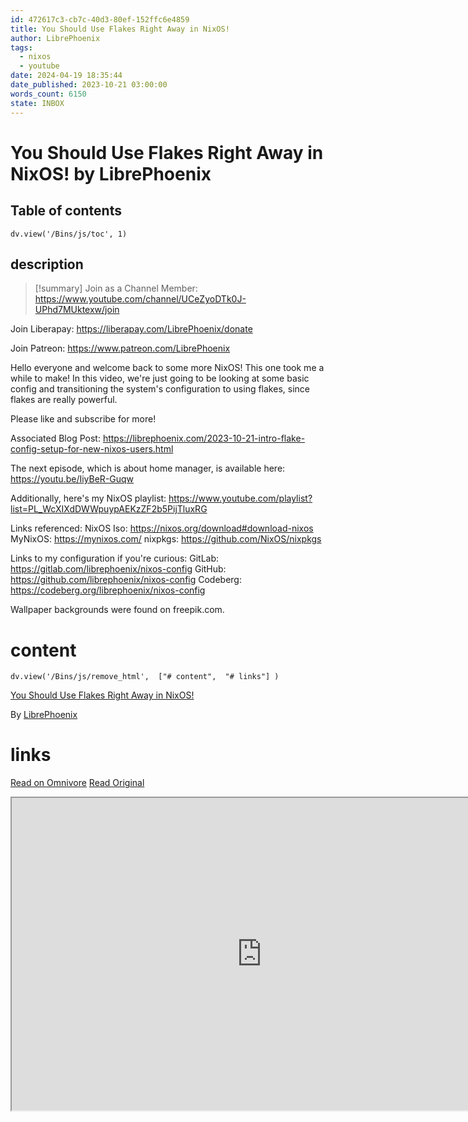```yaml
---
id: 472617c3-cb7c-40d3-80ef-152ffc6e4859
title: You Should Use Flakes Right Away in NixOS!
author: LibrePhoenix
tags:
  - nixos
  - youtube
date: 2024-04-19 18:35:44
date_published: 2023-10-21 03:00:00
words_count: 6150
state: INBOX
---
```


# You Should Use Flakes Right Away in NixOS! by LibrePhoenix
## Table of contents
```dataviewjs 
dv.view('/Bins/js/toc', 1) 
```


## description
>[!summary] 
> Join as a Channel Member:
https://www.youtube.com/channel/UCeZyoDTk0J-UPhd7MUktexw/join

Join Liberapay: https://liberapay.com/LibrePhoenix/donate

Join Patreon: https://www.patreon.com/LibrePhoenix

Hello everyone and welcome back to some more NixOS!  This one took me a while to make!  In this video, we're just going to be looking at some basic config and transitioning the system's configuration to using flakes, since flakes are really powerful.

Please like and subscribe for more!

Associated Blog Post: https://librephoenix.com/2023-10-21-intro-flake-config-setup-for-new-nixos-users.html

The next episode, which is about home manager, is available here: https://youtu.be/IiyBeR-Guqw

Additionally, here's my NixOS playlist: https://www.youtube.com/playlist?list=PL_WcXIXdDWWpuypAEKzZF2b5PijTluxRG

Links referenced:
NixOS Iso: https://nixos.org/download#download-nixos
MyNixOS: https://mynixos.com/
nixpkgs: https://github.com/NixOS/nixpkgs

Links to my configuration if you're curious:
GitLab: https://gitlab.com/librephoenix/nixos-config
GitHub: https://github.com/librephoenix/nixos-config
Codeberg: https://codeberg.org/librephoenix/nixos-config

Wallpaper backgrounds were found on freepik.com.


# content
```dataviewjs 
dv.view('/Bins/js/remove_html',  ["# content",  "# links"] ) 
```
[You Should Use Flakes Right Away in NixOS!](https://www.youtube.com/watch?v=ACybVzRvDhs)

By [LibrePhoenix](https://www.youtube.com/@librephoenix)



# links
[Read on Omnivore](https://omnivore.app/me/https-www-youtube-com-watch-v-a-cyb-vz-rv-dhs-18ee2be58c5)
[Read Original](https://www.youtube.com/watch?v=ACybVzRvDhs)

<iframe src="https://www.youtube.com/watch?v=ACybVzRvDhs"  width="800" height="500"></iframe>
